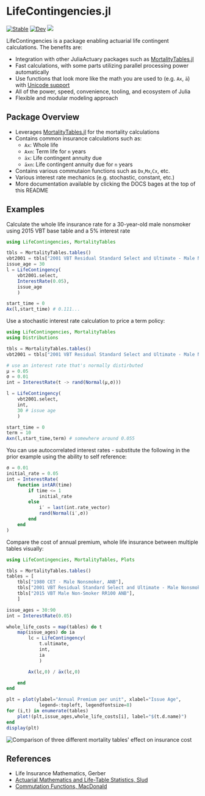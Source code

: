 # LifeContingencies.jl

[![Stable](https://img.shields.io/badge/docs-stable-blue.svg)](https://JuliaActuary.github.io/LifeContingencies.jl/stable/) 
[![Dev](https://img.shields.io/badge/docs-dev-blue.svg)](https://JuliaActuary.github.io/ActuaryUtilities.jl/dev/)
![](https://github.com/JuliaActuary/LifeContingencies.jl/workflows/CI/badge.svg)

LifeContingencies is a package enabling actuarial life contingent calculations.
The benefits are:

- Integration with other JuliaActuary packages such as [MortalityTables.jl](https://github.com/JuliaActuary/MortalityTables.jl)
- Fast calculations, with some parts utilizing parallel processing power automatically
- Use functions that look more like the math you are used to (e.g. `Ax`, `ä`)
with [Unicode support](https://docs.julialang.org/en/v1/manual/unicode-input/index.html)
- All of the power, speed, convenience, tooling, and ecosystem of Julia
- Flexible and modular modeling approach

## Package Overview

- Leverages [MortalityTables.jl](https://github.com/JuliaActuary/MortalityTables.jl) for
the mortality calculations
- Contains common insurance calculations such as:
    - `Ax`: Whole life
    - `Axn`: Term life for `n` years
    - `äx`: Life contingent annuity due
    - `äxn`: Life contingent annuity due for `n` years
- Contains various commutaion functions such as `Dx`,`Mx`,`Cx`, etc.
- Various interest rate mechanics (e.g. stochastic, constant, etc.)
- More documentation available by clicking the DOCS bages at the top of this README

## Examples

Calculate the whole life insurance rate for a 30-year-old male nonsmoker using
2015 VBT base table and a 5% interest rate

```julia
using LifeContingencies, MortalityTables

tbls = MortalityTables.tables()
vbt2001 = tbls["2001 VBT Residual Standard Select and Ultimate - Male Nonsmoker, ANB"]
issue_age = 30
l = LifeContingency(
    vbt2001.select,
    InterestRate(0.05),
    issue_age
    )

start_time = 0
Ax(l,start_time) # 0.111...
```

Use a stochastic interest rate calculation to price a term policy:

```julia
using LifeContingencies, MortalityTables
using Distributions

tbls = MortalityTables.tables()
vbt2001 = tbls["2001 VBT Residual Standard Select and Ultimate - Male Nonsmoker, ANB"]

# use an interest rate that's normally distirbuted
μ = 0.05
σ = 0.01
int = InterestRate(t -> rand(Normal(μ,σ)))

l = LifeContingency(
    vbt2001.select,
    int,
    30 # issue age
    )

start_time = 0
term = 10
Axn(l,start_time,term) # somewhere around 0.055
```

You can use autocorrelated interest rates - substitute the following in the prior example
using the ability to self reference:

```julia
σ = 0.01
initial_rate = 0.05
int = InterestRate(
    function intAR(time)
        if time <= 1
            initial_rate
        else
            i′ = last(int.rate_vector)
            rand(Normal(i′,σ))
        end
    end
)

```

Compare the cost of annual premium, whole life insurance between multiple tables visually:

```julia
using LifeContingencies, MortalityTables, Plots

tbls = MortalityTables.tables()
tables = [
    tbls["1980 CET - Male Nonsmoker, ANB"],
    tbls["2001 VBT Residual Standard Select and Ultimate - Male Nonsmoker, ANB"],
    tbls["2015 VBT Male Non-Smoker RR100 ANB"],
    ]

issue_ages = 30:90
int = InterestRate(0.05)

whole_life_costs = map(tables) do t
    map(issue_ages) do ia
        lc = LifeContingency(
            t.ultimate,
            int,
            ia
            )

        Ax(lc,0) / äx(lc,0)

    end
end

plt = plot(ylabel="Annual Premium per unit", xlabel="Issue Age",
            legend=:topleft, legendfontsize=8)
for (i,t) in enumerate(tables)
    plot!(plt,issue_ages,whole_life_costs[i], label="$(t.d.name)")
end
display(plt)
```
![Comparison of three different mortality tables' effect on insurance cost](https://user-images.githubusercontent.com/711879/79941879-032d9300-842b-11ea-8427-a7dd36fbf2a6.png)


## References

- Life Insurance Mathematics, Gerber
- [Actuarial Mathematics and Life-Table Statistics, Slud](http://www2.math.umd.edu/~slud/s470/BookChaps/Chp6.pdf)
- [Commutation Functions, MacDonald](http://www.macs.hw.ac.uk/~angus/papers/eas_offprints/commfunc.pdf)
